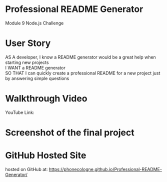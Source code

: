 # Professional README Generator
 Module 9 Node.js Challenge

 # User Story
AS A developer, I know a README generator would be a great help when starting new projects<br>
I WANT a README generator<br>
SO THAT I can quickly create a professional README for a new project just by answering simple questions

# Walkthrough Video
YouTube Link:

# Screenshot of the final project

# GitHub Hosted Site
hosted on GitHub at: https://phonecologne.github.io/Professional-README-Generator/